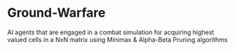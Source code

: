 # Ground-Warfare
AI agents that are engaged in a combat simulation for acquiring highest valued cells in a NxN matrix using Minimax &amp; Alpha-Beta Pruning algorithms
